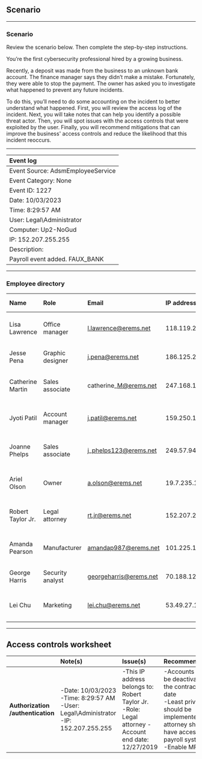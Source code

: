 ## Scenario

---

### Scenario

Review the scenario below. Then complete the step-by-step instructions.

You’re the first cybersecurity professional hired by a growing business.

Recently, a deposit was made from the business to an unknown bank account. The finance manager says they didn’t make a mistake. Fortunately, they were able to stop the payment. The owner has asked you to investigate what happened to prevent any future incidents.

To do this, you’ll need to do some accounting on the incident to better understand what happened. First, you will review the access log of the incident. Next, you will take notes that can help you identify a possible threat actor. Then, you will spot issues with the access controls that were exploited by the user. Finally, you will recommend mitigations that can improve the business' access controls and reduce the likelihood that this incident reoccurs.

---

| Event log |
| :---- |
| Event Source: AdsmEmployeeService |
| Event Category: None |
| Event ID: 1227 |
| Date: 10/03/2023 |
| Time: 8:29:57 AM |
| User: Legal\\Administrator |
| Computer: Up2-NoGud |
| IP: 152.207.255.255 |
| Description: |
| Payroll event added. FAUX\_BANK |

---

### Employee directory

| Name | Role | Email | IP address | Status | Authorization | Last access | Start date | End date |
| :---- | :---- | :---- | :---- | :---- | :---- | :---- | :---- | :---- |
| Lisa Lawrence | Office manager | l.lawrence@erems.net | 118.119.20.150 | Full-time | Admin | 12:27:19 pm (0 minutes ago) | 10/1/2019 | N/A |
| Jesse Pena | Graphic designer | j.pena@erems.net | 186.125.232.66 | Part-time | Admin | 4:55:05 pm (1 day ago) | 11/16/2020 | N/A |
| Catherine Martin | Sales associate | catherine\_M@erems.net | 247.168.184.57 | Full-time | Admin | 12:17:34 am (10 minutes ago) | 10/1/2019 | N/A |
| Jyoti Patil | Account manager | j.patil@erems.net | 159.250.146.63 | Full-time | Admin | 10:03:08 am (2 hours ago) | 10/1/2019 | N/A |
| Joanne Phelps | Sales associate | j\_phelps123@erems.net | 249.57.94.27 | Seasonal | Admin | 1:24:57 pm (2 years ago) | 11/16/2020 | 1/31/2020 |
| Ariel Olson | Owner | a.olson@erems.net | 19.7.235.151 | Full-time | Admin | 12:24:41 pm (4 minutes ago) | 8/1/2019 | N/A |
| Robert Taylor Jr. | Legal attorney | rt.jr@erems.net | 152.207.255.255 | Contractor | Admin | 8:29:57 am (5 days ago) | 9/4/2019 | 12/27/2019 |
| Amanda Pearson | Manufacturer | amandap987@erems.net | 101.225.113.171 | Contractor | Admin | 6:24:19 pm (3 months ago) | 8/5/2019 | N/A |
| George Harris | Security analyst | georgeharris@erems.net | 70.188.129.105 | Full-time | Admin | 05:05:22 pm (1 day ago) | 1/24/2022 | N/A |
| Lei Chu | Marketing | lei.chu@erems.net | 53.49.27.117 | Part-time | Admin | 3:05:00 pm (2 days ago) | 11/16/2020 | 1/31/2020 |

---

## Access controls worksheet


|  | Note(s) | Issue(s) | Recommendation(s) |
| :---- | :---- | :---- | :---- |
| **Authorization /authentication** | -Date: 10/03/2023<br> -Time: 8:29:57 AM<br> -User: Legal\\Administrator<br> -IP: 152.207.255.255  | -This IP address belongs to:<br> Robert Taylor Jr. <br>-Role: <br>Legal attorney -Account end date: 12/27/2019 | -Accounts should be deactivated after the contractor's end date <br>-Least privilege should be implemented, a legal attorney should not have access to the payroll system <br>-Enable MFA |

